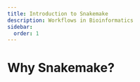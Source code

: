 ```yaml
---
title: Introduction to Snakemake
description: Workflows in Bioinformatics
sidebar:
  order: 1
---
```


# Why Snakemake?
